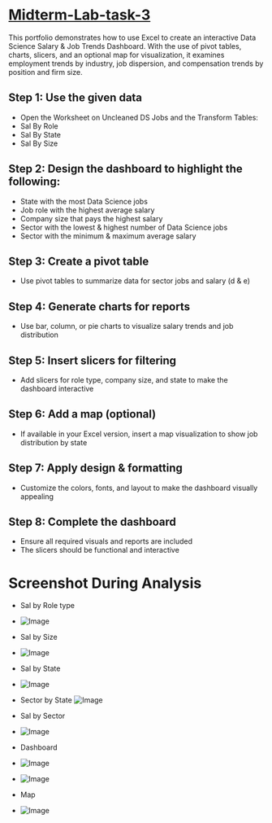 # [Midterm-Lab-task-3](https://github.com/user-attachments/files/19262675/Midterm.Lab.Task.3.Cassy.xlsx)
 This portfolio demonstrates how to use Excel to create an interactive Data Science Salary & Job Trends Dashboard. With the use of pivot tables, charts, slicers, and an optional map for visualization, it examines employment trends by industry, job dispersion, and compensation trends by position and firm size.  


## Step 1: Use the given data
* Open the Worksheet on Uncleaned DS Jobs and the Transform Tables:
* Sal By Role
* Sal By State
* Sal By Size

## Step 2: Design the dashboard to highlight the following:
* State with the most Data Science jobs
* Job role with the highest average salary
* Company size that pays the highest salary
* Sector with the lowest & highest number of Data Science jobs
* Sector with the minimum & maximum average salary

## Step 3: Create a pivot table
* Use pivot tables to summarize data for sector jobs and salary (d & e)

## Step 4: Generate charts for reports
* Use bar, column, or pie charts to visualize salary trends and job distribution

## Step 5: Insert slicers for filtering
* Add slicers for role type, company size, and state to make the dashboard interactive

## Step 6: Add a map (optional)
* If available in your Excel version, insert a map visualization to show job distribution by state

## Step 7: Apply design & formatting
* Customize the colors, fonts, and layout to make the dashboard visually appealing

## Step 8: Complete the dashboard
* Ensure all required visuals and reports are included
* The slicers should be functional and interactive

# Screenshot During Analysis
- Sal by Role type
- ![Image](https://github.com/user-attachments/assets/b3497d42-f960-4fba-bdfb-94038a6f7957)

- Sal by Size
- ![Image](https://github.com/user-attachments/assets/d760d89f-c04e-42e1-8b5e-023ff5895006)

- Sal by State
- ![Image](https://github.com/user-attachments/assets/6a55d28d-adcb-4e2b-9765-81811ef9f259)
- Sector by State
![Image](https://github.com/user-attachments/assets/d1f6f441-d0bf-4f32-8905-44306f629de6)
- Sal by Sector
- ![Image](https://github.com/user-attachments/assets/51a99d34-5cff-4f41-a5e9-b26e5e0e6301)
- Dashboard
- ![Image](https://github.com/user-attachments/assets/9e11bf7e-dada-4dfb-98c3-9344cb0e99de)
- ![Image](https://github.com/user-attachments/assets/44cbaf3d-8665-4cd5-a561-c91ba9d05bda)
- Map
- ![Image](https://github.com/user-attachments/assets/a7967424-f322-458b-b17a-7a85acf07d65)

